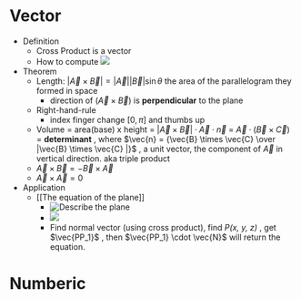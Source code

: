 # Vector
- Definition
	- Cross Product is a vector
	- How to compute ![](https://s2.loli.net/2022/02/27/TP9e3iuzaUIsKO7.png)
- Theorem
	- Length: $|\vec{A} \times \vec{B}| = |\vec{A}| |\vec{B}| \sin{\theta}$  the area of the parallelogram they formed in space
		- direction of ($\vec{A} \times \vec{B}$) is **perpendicular** to the plane 
	- Right-hand-rule
		- index finger change $[0, \pi]$ and thumbs up
	- Volume = area(base) x height = $|\vec{A} \times \vec{B}| \cdot \vec{A} \cdot \vec{n}$  = $\vec{A} \cdot (\vec{B} \times \vec{C})$  = **determinant** , where $\vec{n} = {\vec{B} \times \vec{C} \over |\vec{B} \times \vec{C} |}$ , a unit vector, the component of $\vec{A}$ in vertical direction. aka triple product
	- $\vec{A} \times \vec{B} = - \vec{B} \times \vec{A}$
	- $\vec{A} \times \vec{A} = 0$
- Application
	- [[The equation of the plane]]
		-  ![Describe the plane](https://s2.loli.net/2022/02/27/ueClkjS7IND3T1Q.png)
		- ![](https://s2.loli.net/2022/02/27/CSOIZH85oDBzfUG.png)
		- Find normal vector (using cross product), find *P(x, y, z)* , get $\vec{PP_1}$ , then $\vec{PP_1} \cdot \vec{N}$ will return the equation.
# Numberic